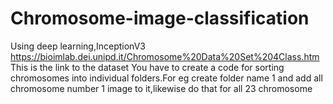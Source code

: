 # Chromosome-image-classification
Using deep learning,InceptionV3
https://bioimlab.dei.unipd.it/Chromosome%20Data%20Set%204Class.htm
This is the link to the dataset
You have to create a code for sorting chromosomes into individual folders.For eg create folder name 1 and add all chromosome number 1 image to it,likewise do that for all 23 chromosome
